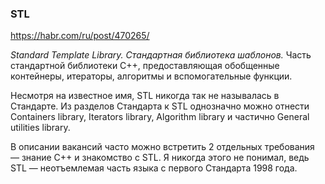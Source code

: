 ### STL

https://habr.com/ru/post/470265/

*Standard Template Library. Стандартная библиотека шаблонов.* Часть стандартной библиотеки C++, предоставляющая обобщенные контейнеры, итераторы, алгоритмы и вспомогательные функции.

Несмотря на известное имя, STL никогда так не называлась в Стандарте. Из разделов Стандарта к STL однозначно можно отнести Containers library, Iterators library, Algorithm library и частично General utilities library.

В описании вакансий часто можно встретить 2 отдельных требования — знание C++ и знакомство с STL. Я никогда этого не понимал, ведь STL — неотъемлемая часть языка с первого Стандарта 1998 года.
